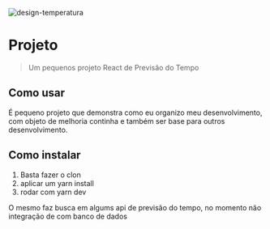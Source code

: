 ![design-temperatura](https://user-images.githubusercontent.com/1206288/189553327-8f4ff1a9-aade-4ddb-ac8d-e2fdc4fe9375.png)

# Projeto
> Um pequenos projeto React de Previsão do Tempo

## Como usar

É pequeno projeto que demonstra como eu organizo meu desenvolvimento, com objeto de melhoria continha e também ser base para outros desenvolvimento.

## Como instalar

1. Basta fazer o clon
2. aplicar um yarn install
3. rodar com yarn dev

O mesmo faz busca em algums api de previsão do tempo, no momento não integração de com banco de dados

